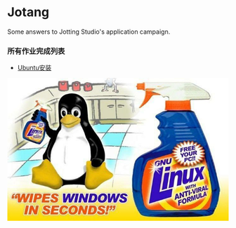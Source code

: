 # Jotang
Some answers to Jotting Studio's application campaign.

### 所有作业完成列表

* [Ubuntu安装](https://github.com/EraserCN/Jotang/blob/main/Ubuntu折腾记录.md)

<p align="center">
  <img src="https://github.com/EraserCN/Jotang/blob/main/pics/photo_2022-09-06%2022.03.15.jpeg">
</p>
